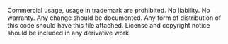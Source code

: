 Commercial usage, usage in trademark are prohibited. No liability. No warranty.
Any change should be documented. Any form of distribution of this code should have this file attached.
License and copyright notice should be included in any derivative work.
